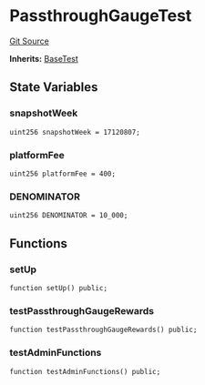 # PassthroughGaugeTest
[Git Source](https://github.com/alchemix-finance/alchemix-v2-dao/blob/ede6fa522daa0fff2c20e5420d5e76d74abb70c3/src/test/PassthroughGauge.t.sol)

**Inherits:**
[BaseTest](/src/test/BaseTest.sol/contract.BaseTest.md)


## State Variables
### snapshotWeek

```solidity
uint256 snapshotWeek = 17120807;
```


### platformFee

```solidity
uint256 platformFee = 400;
```


### DENOMINATOR

```solidity
uint256 DENOMINATOR = 10_000;
```


## Functions
### setUp


```solidity
function setUp() public;
```

### testPassthroughGaugeRewards


```solidity
function testPassthroughGaugeRewards() public;
```

### testAdminFunctions


```solidity
function testAdminFunctions() public;
```

